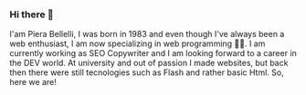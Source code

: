 ### Hi there 👋
I'am Piera Bellelli, I was born in 1983 and even though I've always been a web enthusiast, I am now specializing in web programming 👩‍💻. I am currently working as SEO Copywriter and I am looking forward to a career in the DEV world. At university and out of passion I made websites, but back then there were still tecnologies such as Flash and rather basic Html. So, here we are! 

<!--
**pierabellelli/PieraBellelli** is a ✨ _special_ ✨ repository because its `README.md` (this file) appears on your GitHub profile.



- 🌱 I’m currently learning front-end development thanks to SheCodes, which is a great solution for a working mother and for those looking for simple explanations.

- 📫 How to reach me: feel fre to send me an 📩 to piera.bellelli [@] gmail.com 


